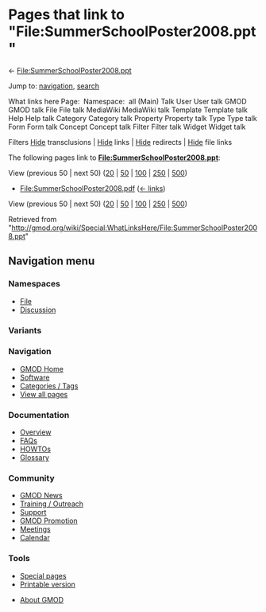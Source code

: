 <div id="mw-page-base" class="noprint">

</div>

<div id="mw-head-base" class="noprint">

</div>

<div id="content" class="mw-body" role="main">

<span id="top"></span>

<div id="mw-js-message" style="display:none;">

</div>



# <span dir="auto">Pages that link to "File:SummerSchoolPoster2008.ppt"</span>

<div id="bodyContent">

<div id="contentSub">

←
[File:SummerSchoolPoster2008.ppt](/wiki/File:SummerSchoolPoster2008.ppt "File:SummerSchoolPoster2008.ppt")

</div>

<div id="jump-to-nav" class="mw-jump">

Jump to: [navigation](#mw-navigation), [search](#p-search)

</div>

<div id="mw-content-text">

What links here Page:  Namespace:  all (Main) Talk User User talk GMOD
GMOD talk File File talk MediaWiki MediaWiki talk Template Template talk
Help Help talk Category Category talk Property Property talk Type Type
talk Form Form talk Concept Concept talk Filter Filter talk Widget
Widget talk

Filters
[Hide](/mediawiki/index.php?title=Special:WhatLinksHere/File:SummerSchoolPoster2008.ppt&hidetrans=1 "Special:WhatLinksHere/File:SummerSchoolPoster2008.ppt")
transclusions \|
[Hide](/mediawiki/index.php?title=Special:WhatLinksHere/File:SummerSchoolPoster2008.ppt&hidelinks=1 "Special:WhatLinksHere/File:SummerSchoolPoster2008.ppt")
links \|
[Hide](/mediawiki/index.php?title=Special:WhatLinksHere/File:SummerSchoolPoster2008.ppt&hideredirs=1 "Special:WhatLinksHere/File:SummerSchoolPoster2008.ppt")
redirects \|
[Hide](/mediawiki/index.php?title=Special:WhatLinksHere/File:SummerSchoolPoster2008.ppt&hideimages=1 "Special:WhatLinksHere/File:SummerSchoolPoster2008.ppt")
file links

The following pages link to
**[File:SummerSchoolPoster2008.ppt](/wiki/File:SummerSchoolPoster2008.ppt "File:SummerSchoolPoster2008.ppt")**:

View (previous 50 \| next 50)
([20](/mediawiki/index.php?title=Special:WhatLinksHere/File:SummerSchoolPoster2008.ppt&limit=20 "Special:WhatLinksHere/File:SummerSchoolPoster2008.ppt")
\|
[50](/mediawiki/index.php?title=Special:WhatLinksHere/File:SummerSchoolPoster2008.ppt&limit=50 "Special:WhatLinksHere/File:SummerSchoolPoster2008.ppt")
\|
[100](/mediawiki/index.php?title=Special:WhatLinksHere/File:SummerSchoolPoster2008.ppt&limit=100 "Special:WhatLinksHere/File:SummerSchoolPoster2008.ppt")
\|
[250](/mediawiki/index.php?title=Special:WhatLinksHere/File:SummerSchoolPoster2008.ppt&limit=250 "Special:WhatLinksHere/File:SummerSchoolPoster2008.ppt")
\|
[500](/mediawiki/index.php?title=Special:WhatLinksHere/File:SummerSchoolPoster2008.ppt&limit=500 "Special:WhatLinksHere/File:SummerSchoolPoster2008.ppt"))

- [File:SummerSchoolPoster2008.pdf](/wiki/File:SummerSchoolPoster2008.pdf "File:SummerSchoolPoster2008.pdf")
  ‎ <span class="mw-whatlinkshere-tools">([←
  links](/mediawiki/index.php?title=Special:WhatLinksHere&target=File%3ASummerSchoolPoster2008.pdf "Special:WhatLinksHere"))</span>

View (previous 50 \| next 50)
([20](/mediawiki/index.php?title=Special:WhatLinksHere/File:SummerSchoolPoster2008.ppt&limit=20 "Special:WhatLinksHere/File:SummerSchoolPoster2008.ppt")
\|
[50](/mediawiki/index.php?title=Special:WhatLinksHere/File:SummerSchoolPoster2008.ppt&limit=50 "Special:WhatLinksHere/File:SummerSchoolPoster2008.ppt")
\|
[100](/mediawiki/index.php?title=Special:WhatLinksHere/File:SummerSchoolPoster2008.ppt&limit=100 "Special:WhatLinksHere/File:SummerSchoolPoster2008.ppt")
\|
[250](/mediawiki/index.php?title=Special:WhatLinksHere/File:SummerSchoolPoster2008.ppt&limit=250 "Special:WhatLinksHere/File:SummerSchoolPoster2008.ppt")
\|
[500](/mediawiki/index.php?title=Special:WhatLinksHere/File:SummerSchoolPoster2008.ppt&limit=500 "Special:WhatLinksHere/File:SummerSchoolPoster2008.ppt"))

</div>

<div class="printfooter">

Retrieved from
"<http://gmod.org/wiki/Special:WhatLinksHere/File:SummerSchoolPoster2008.ppt>"

</div>

<div id="catlinks" class="catlinks catlinks-allhidden">

</div>

<div class="visualClear">

</div>

</div>

</div>

<div id="mw-navigation">

## Navigation menu

<div id="mw-head">



<div id="left-navigation">

<div id="p-namespaces" class="vectorTabs" role="navigation"
aria-labelledby="p-namespaces-label">

### Namespaces

- <span id="ca-nstab-image"><a href="/wiki/File:SummerSchoolPoster2008.ppt" accesskey="c"
  title="View the file page [c]">File</a></span>
- <span id="ca-talk"><a
  href="/mediawiki/index.php?title=File_talk:SummerSchoolPoster2008.ppt&amp;action=edit&amp;redlink=1"
  accesskey="t"
  title="Discussion about the content page [t]">Discussion</a></span>

</div>

<div id="p-variants" class="vectorMenu emptyPortlet" role="navigation"
aria-labelledby="p-variants-label">

### 

### Variants[](#)

<div class="menu">

</div>

</div>

</div>

<div id="right-navigation">





</div>



</div>

</div>

</div>

<div id="mw-panel">

<div id="p-logo" role="banner">

<a href="/wiki/Main_Page"
style="background-image: url(http://gmod.org/images/GMOD-cogs.png);"
title="Visit the main page"></a>

</div>

<div id="p-Navigation" class="portal" role="navigation"
aria-labelledby="p-Navigation-label">

### Navigation

<div class="body">

- <span id="n-GMOD-Home">[GMOD Home](/wiki/Main_Page)</span>
- <span id="n-Software">[Software](/wiki/GMOD_Components)</span>
- <span id="n-Categories-.2F-Tags">[Categories /
  Tags](/wiki/Categories)</span>
- <span id="n-View-all-pages">[View all
  pages](/wiki/Special:AllPages)</span>

</div>

</div>

<div id="p-Documentation" class="portal" role="navigation"
aria-labelledby="p-Documentation-label">

### Documentation

<div class="body">

- <span id="n-Overview">[Overview](/wiki/Overview)</span>
- <span id="n-FAQs">[FAQs](/wiki/Category:FAQ)</span>
- <span id="n-HOWTOs">[HOWTOs](/wiki/Category:HOWTO)</span>
- <span id="n-Glossary">[Glossary](/wiki/Glossary)</span>

</div>

</div>

<div id="p-Community" class="portal" role="navigation"
aria-labelledby="p-Community-label">

### Community

<div class="body">

- <span id="n-GMOD-News">[GMOD News](/wiki/GMOD_News)</span>
- <span id="n-Training-.2F-Outreach">[Training /
  Outreach](/wiki/Training_and_Outreach)</span>
- <span id="n-Support">[Support](/wiki/Support)</span>
- <span id="n-GMOD-Promotion">[GMOD
  Promotion](/wiki/GMOD_Promotion)</span>
- <span id="n-Meetings">[Meetings](/wiki/Meetings)</span>
- <span id="n-Calendar">[Calendar](/wiki/Calendar)</span>

</div>

</div>

<div id="p-tb" class="portal" role="navigation"
aria-labelledby="p-tb-label">

### Tools

<div class="body">

- <span id="t-specialpages"><a href="/wiki/Special:SpecialPages" accesskey="q"
  title="A list of all special pages [q]">Special pages</a></span>
- <span id="t-print"><a
  href="/mediawiki/index.php?title=Special:WhatLinksHere/File:SummerSchoolPoster2008.ppt&amp;printable=yes"
  rel="alternate" accesskey="p"
  title="Printable version of this page [p]">Printable version</a></span>

</div>

</div>

</div>

</div>

<div id="footer" role="contentinfo">

- <span id="footer-places-about">[About
  GMOD](/wiki/GMOD:About "GMOD:About")</span>

<!-- -->






</div>
